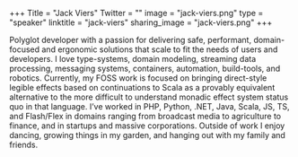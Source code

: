 +++
Title = "Jack Viers"
Twitter = ""
image = "jack-viers.png"
type = "speaker"
linktitle = "jack-viers"
sharing_image = "jack-viers.png"
+++

Polyglot developer with a passion for delivering safe, performant, domain-focused and ergonomic solutions that scale to fit the needs of users and developers. I love type-systems, domain modeling, streaming data processing, messaging systems, containers, automation, build-tools, and robotics. Currently, my FOSS work is focused on bringing direct-style legible effects based on continuations to Scala as a provably equivalent alternative to the more difficult to understand monadic effect system status quo in that language. I’ve worked in PHP, Python, .NET, Java, Scala, JS, TS, and Flash/Flex in domains ranging from broadcast media to agriculture to finance, and in startups and massive corporations. Outside of work I enjoy dancing, growing things in my garden, and hanging out with my family and friends.
